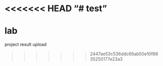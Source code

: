 <<<<<<< HEAD
“# test”
=======
# lab
project result upload
>>>>>>> 2447ae53c536ddc66ab50e10f8835250177e23a3
